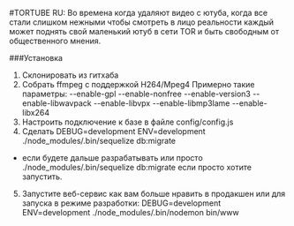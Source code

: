 #TORTUBE
RU: Во времена когда удаляют видео с ютуба, 
когда все стали слишком нежными чтобы смотреть
в лицо реальности каждый может поднять свой 
маленький ютуб в сети TOR и быть свободным от 
общественного мнения.

###Установка
1. Склонировать из гитхаба
2. Собрать ffmpeg c поддержкой H264/Mpeg4
Примерно такие параметры:  --enable-gpl --enable-nonfree --enable-version3 --enable-libwavpack --enable-libvpx --enable-libmp3lame --enable-libx264
3. Настроить подключение к базе в файле config/config.js
4. Сделать DEBUG=development ENV=development ./node_modules/.bin/sequelize db:migrate
- если будете дальше разрабатывать или просто ./node_modules/.bin/sequelize db:migrate 
если просто хотите запустить.
5. Запустите веб-сервис как вам больше нравить в продакшен или для запуска в режиме разработки:
DEBUG=development ENV=development ./node_modules/.bin/nodemon bin/www